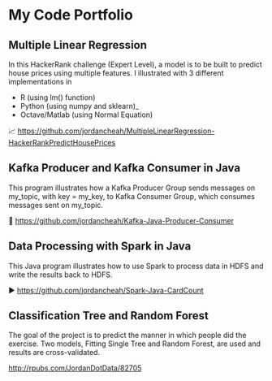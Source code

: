 # My Code Portfolio

## Multiple Linear Regression  

In this HackerRank challenge (Expert Level), a model is to be built to predict house prices using multiple features.  I illustrated with 3 different implementations in 
* R (using lm() function)
* Python (using numpy and sklearn)_
* Octave/Matlab (using Normal Equation)

:chart_with_upwards_trend: https://github.com/jordancheah/MultipleLinearRegression-HackerRankPredictHousePrices

## Kafka Producer and Kafka Consumer in Java  

This program illustrates how a Kafka Producer Group sends messages on my_topic, with key = my_key, to Kafka Consumer Group, which consumes messages sent on my_topic.

:calling: https://github.com/jordancheah/Kafka-Java-Producer-Consumer

## Data Processing with Spark in Java  

This Java program illustrates how to use Spark to process data in HDFS and write the results back to HDFS.

:arrow_forward: https://github.com/jordancheah/Spark-Java-CardCount

## Classification Tree and Random Forest

The goal of the project is to predict the manner in which people did the exercise.  Two models, Fitting Single Tree and Random Forest, are used and results are cross-validated.

http://rpubs.com/JordanDotData/82705

